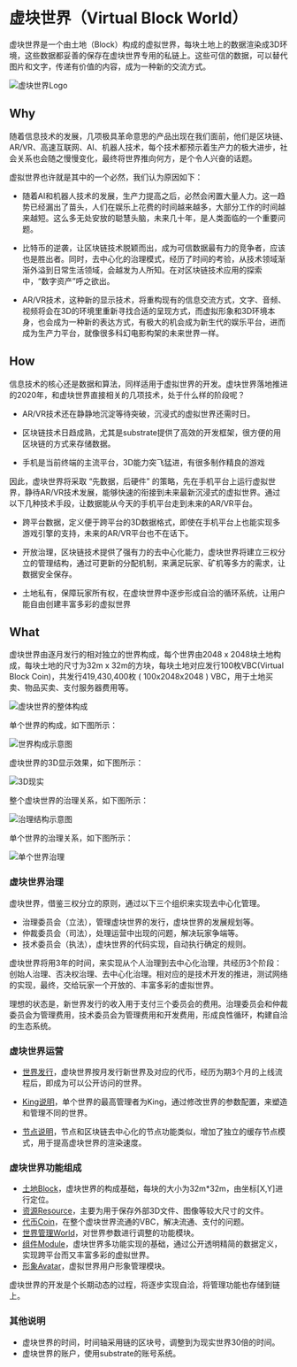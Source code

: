 # 虚块世界（Virtual Block World）

虚块世界是一个由土地（Block）构成的虚拟世界，每块土地上的数据渲染成3D环境，这些数据都妥善的保存在虚块世界专用的私链上。这些可信的数据，可以替代图片和文字，传递有价值的内容，成为一种新的交流方式。

![虚块世界Logo](static/logo.png)



## Why

随着信息技术的发展，几项极具革命意思的产品出现在我们面前，他们是区块链、AR/VR、高速互联网、AI、机器人技术，每个技术都预示着生产力的极大进步，社会关系也会随之慢慢变化，最终将世界推向何方，是个令人兴奋的话题。

虚拟世界也许就是其中的一个必然，我们认为原因如下：

* 随着AI和机器人技术的发展，生产力提高之后，必然会闲置大量人力。这一趋势已经漏出了苗头，人们在娱乐上花费的时间越来越多，大部分工作的时间越来越短。这么多无处安放的聪慧头脑，未来几十年，是人类面临的一个重要问题。

* 比特币的逆袭，让区块链技术脱颖而出，成为可信数据最有力的竞争者，应该也是胜出者。同时，去中心化的治理模式，经历了时间的考验，从技术领域渐渐外溢到日常生活领域，会越发为人所知。在对区块链技术应用的探索中，“数字资产”呼之欲出。

* AR/VR技术，这种新的显示技术，将重构现有的信息交流方式，文字、音频、视频将会在3D的环境里重新寻找合适的呈现方式，而虚拟形象和3D环境本身，也会成为一种新的表达方式，有极大的机会成为新生代的娱乐平台，进而成为生产力平台，就像很多科幻电影构架的未来世界一样。

  

## How

信息技术的核心还是数据和算法，同样适用于虚拟世界的开发。虚块世界落地推进的2020年，和虚块世界直接相关的几项技术，处于什么样的阶段呢？

* AR/VR技术还在静静地沉淀等待突破，沉浸式的虚拟世界还需时日。

* 区块链技术日趋成熟，尤其是substrate提供了高效的开发框架，很方便的用区块链的方式来存储数据。

* 手机是当前终端的主流平台，3D能力突飞猛进，有很多制作精良的游戏

  

因此，虚块世界将采取 “先数据，后硬件” 的策略，先在手机平台上运行虚拟世界，静待AR/VR技术发展，能够快速的衔接到未来最新沉浸式的虚拟世界。通过以下几种技术手段，让数据能从今天的手机平台走到未来的AR/VR平台。

* 跨平台数据，定义便于跨平台的3D数据格式，即使在手机平台上也能实现多游戏引擎的支持，未来的AR/VR平台也不在话下。

* 开放治理，区块链技术提供了强有力的去中心化能力，虚块世界将建立三权分立的管理结构，通过可更新的分配机制，来满足玩家、矿机等多方的需求，让数据安全保存。

* 土地私有，保障玩家所有权，在虚块世界中逐步形成自洽的循环系统，让用户能自由创建丰富多彩的虚拟世界

  



## What

虚块世界由逐月发行的相对独立的世界构成，每个世界由2048 x 2048块土地构成，每块土地的尺寸为32m x 32m的方块，每块土地对应发行100枚VBC(Virtual Block Coin)，共发行419,430,400枚 ( 100x2048x2048 ) VBC，用于土地买卖、物品买卖、支付服务器费用等。

![虚块世界的整体构成](static/vbw_cn.jpg)



单个世界的构成，如下图所示：

![世界构成示意图](static/single_cn.jpg)

虚块世界的3D显示效果，如下图所示：

![3D现实](static/summary_cn.jpg)

整个虚块世界的治理关系，如下图所示：

![治理结构示意图](static/relation_cn.jpg)



单个世界的治理关系，如下图所示：

![单个世界治理](static/governance_cn.jpg)

### 虚块世界治理

虚块世界，借鉴三权分立的原则，通过以下三个组织来实现去中心化管理。

* 治理委员会（立法），管理虚块世界的发行，虚块世界的发展规划等。
* 仲裁委员会（司法），处理运营中出现的问题，解决玩家争端等。
* 技术委员会（执法），虚块世界的代码实现，自动执行确定的规则。

虚块世界将用3年的时间，来实现从个人治理到去中心化治理，共经历3个阶段：创始人治理、否决权治理、去中心化治理。相对应的是技术开发的推进，测试网络的实现，最终，交给玩家一个开放的、丰富多彩的虚拟世界。

理想的状态是，新世界发行的收入用于支付三个委员会的费用。治理委员会和仲裁委员会为管理费用，技术委员会为管理费用和开发费用，形成良性循环，构建自洽的生态系统。



### 虚块世界运营

* [世界发行](cn/publish.md)，虚块世界按月发行新世界及对应的代币，经历为期3个月的上线流程后，即成为可以公开访问的世界。

* [King说明](cn/king.md)，单个世界的最高管理者为King，通过修改世界的参数配置，来塑造和管理不同的世界。

* [节点说明](cn/node.md)，节点和区块链去中心化的节点功能类似，增加了独立的缓存节点模式，用于提高虚块世界的渲染速度。



### 虚块世界功能组成

* [土地Block](cn/block.md)，虚块世界的构成基础，每块的大小为32m*32m，由坐标[X,Y]进行定位。
* [资源Resource](cn/resource.md)，主要为用于保存外部3D文件、图像等较大尺寸的文件。
* [代币Coin](cn/coin.md)，在整个虚块世界流通的VBC，解决流通、支付的问题。
* [世界管理World](cn/world.md)，对世界参数进行调整的功能模块。
* [组件Module](cn/module.md)，虚块世界多功能实现的基础，通过公开透明精简的数据定义，实现跨平台而又丰富多彩的虚拟世界。
* [形象Avatar](cn/avatar.md)，虚拟世界用户形象管理模块。

虚块世界的开发是个长期动态的过程，将逐步实现自洽，将管理功能也存储到链上。



### 其他说明

* 虚块世界的时间，时间轴采用链的区块号，调整到为现实世界30倍的时间。
* 虚块世界的账户，使用substrate的账号系统。

